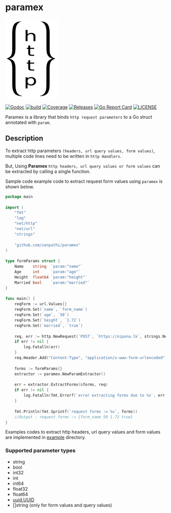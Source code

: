 # paramex

![paramex_logo](./docs/images/logo.png)

[![Godoc](http://img.shields.io/badge/go-documentation-blue.svg?style=flat-square)](https://pkg.go.dev/github.com/senpathi/paramex)
[![build](https://github.com/senpathi/paramex/workflows/build/badge.svg)](https://github.com/senpathi/paramex/actions)
[![Coverage](https://codecov.io/gh/senpathi/paramex/branch/master/graph/badge.svg)](https://codecov.io/gh/senpathi/paramex)
[![Releases](https://img.shields.io/github/release/senpathi/paramex/all.svg?style=flat-square)](https://github.com/senpathi/paramex/releases)
[![Go Report Card](https://goreportcard.com/badge/github.com/senpathi/paramex)](https://goreportcard.com/report/github.com/senpathi/paramex)
[![LICENSE](https://img.shields.io/github/license/senpathi/paramex.svg?style=flat-square)](https://github.com/senpathi/paramex/blob/master/LICENSE)

Paramex is a library that binds `http request parameters` to a Go struct annotated with `param`.

## Description

To extract http parameters `(headers, url query values, form values)`, multiple code lines need to be written in
`http Handlers`. 

But, Using **Paramex** `http headers, url query values or form values` can be extracted by calling a single function.

Sample code example code to extract request form values using `paramex` is shown below.

```go
package main

import (
	"fmt"
	"log"
	"net/http"
	"net/url"
	"strings"

	"github.com/senpathi/paramex"
)

type formParams struct {
	Name    string  `param:"name"`
	Age     int     `param:"age"`
	Height  float64 `param:"height"`
	Married bool    `param:"married"`
}

func main() {
	reqForm := url.Values{}
	reqForm.Set(`name`, `form_name`)
	reqForm.Set(`age`, `50`)
	reqForm.Set(`height`, `1.72`)
	reqForm.Set(`married`, `true`)

	req, err := http.NewRequest(`POST`, `https://nipuna.lk`, strings.NewReader(reqForm.Encode()))
	if err != nil {
		log.Fatalln(err)
	}
	req.Header.Add("Content-Type", "application/x-www-form-urlencoded")

	forms := formParams{}
	extractor := paramex.NewParamExtractor()

	err = extractor.ExtractForms(&forms, req)
	if err != nil {
		log.Fatalln(fmt.Errorf(`error extracting forms due to %v`, err))
	}

	fmt.Println(fmt.Sprintf(`request forms := %v`, forms))  
	//Output : request forms := {form_name 50 1.72 true}
}
```

Examples codes to extract http headers, url query values and form values are implemented in 
[example](https://github.com/senpathi/paramex/tree/master/example) directory.

### Supported parameter types

 - string
 - bool
 - int32
 - int
 - int64
 - float32
 - float64
 - [uuid.UUID](https://github.com/google/uuid)
 - []string (only for form values and query values)